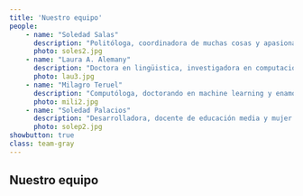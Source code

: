 ```yaml
---
title: 'Nuestro equipo'
people:
    - name: "Soledad Salas"
      description: "Politóloga, coordinadora de muchas cosas y apasionada por la educación en tecnología"
      photo: soles2.jpg
    - name: "Laura A. Alemany"
      description: "Doctora en lingüistica, investigadora en computación y profesora de todo un poco"
      photo: lau3.jpg
    - name: "Milagro Teruel"
      description: "Computóloga, doctorando en machine learning y enamorada de la docencia"
      photo: mili2.jpg
    - name: "Soledad Palacios"
      description: "Desarrolladora, docente de educación media y mujer multifunción"
      photo: solep2.jpg
showbutton: true
class: team-gray
---
```


## Nuestro equipo
